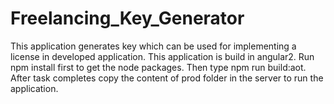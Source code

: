 # Freelancing_Key_Generator
This application generates key which can be used for implementing a license in developed application. This application is build in angular2.  Run npm install first to get the node packages. Then type npm run build:aot. After task completes copy the content of prod folder in the server to run the application.
